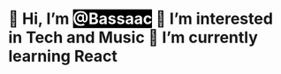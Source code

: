 <!DOCTYPE html>
<html lang="en">
<head>
    <meta charset="UTF-8">
    <meta http-equiv="X-UA-Compatible" content="IE=edge">
    <meta name="viewport" content="width=device-width, initial-scale=1.0">
 
</head>
<body>
    <h1>
        👋 Hi, I’m <span style="background-color: black; color:white"> @Bassaac</span>
        👀 I’m interested in Tech and Music
        🌱 I’m currently learning React
      </h1>
</body>
</html>
<!---
Bassaac/Bassaac is a ✨ special ✨ repository because its `README.md` (this file) appears on your GitHub profile.
You can click the Preview link to take a look at your changes.
--->
